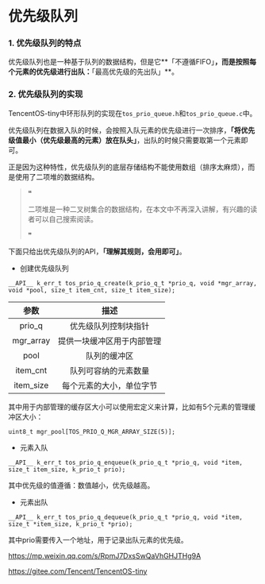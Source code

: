 # 优先级队列

### 1. 优先级队列的特点

优先级队列也是一种基于队列的数据结构，但是它**「不遵循FIFO」**，而是按照每个元素的优先级进行出队：**「最高优先级的先出队」**。

### 2. 优先级队列的实现

TencentOS-tiny中环形队列的实现在`tos_prio_queue.h`和`tos_prio_queue.c`中。

优先级队列在数据入队的时候，会按照入队元素的优先级进行一次排序，**「将优先级值最小（优先级最高的元素）放在队头」**，出队的时候只需要取第一个元素即可。

正是因为这种特性，优先级队列的底层存储结构不能使用数组（排序太麻烦），而是使用了二项堆的数据结构。

> ❝
>
> 二项堆是一种二叉树集合的数据结构，在本文中不再深入讲解，有兴趣的读者可以自己搜索阅读。
>
> ❞

下面只给出优先级队列的API，**「理解其规则，会用即可」**。

- 创建优先级队列

```
__API__ k_err_t tos_prio_q_create(k_prio_q_t *prio_q, void *mgr_array, void *pool, size_t item_cnt, size_t item_size);
```

|   参数    |            描述            |
| :-------: | :------------------------: |
|  prio_q   |    优先级队列控制块指针    |
| mgr_array | 提供一块缓冲区用于内部管理 |
|   pool    |        队列的缓冲区        |
| item_cnt  |    队列可容纳的元素数量    |
| item_size |  每个元素的大小，单位字节  |

其中用于内部管理的缓存区大小可以使用宏定义来计算，比如有5个元素的管理缓冲区大小：

```
uint8_t mgr_pool[TOS_PRIO_Q_MGR_ARRAY_SIZE(5)];
```

- 元素入队

```
__API__ k_err_t tos_prio_q_enqueue(k_prio_q_t *prio_q, void *item, size_t item_size, k_prio_t prio);
```

其中优先级的值遵循：数值越小，优先级越高。

- 元素出队

```
__API__ k_err_t tos_prio_q_dequeue(k_prio_q_t *prio_q, void *item, size_t *item_size, k_prio_t *prio);
```

其中prio需要传入一个地址，用于记录出队元素的优先级。



https://mp.weixin.qq.com/s/RpmJ7DxsSwQaVhGHJTHg9A

https://gitee.com/Tencent/TencentOS-tiny

